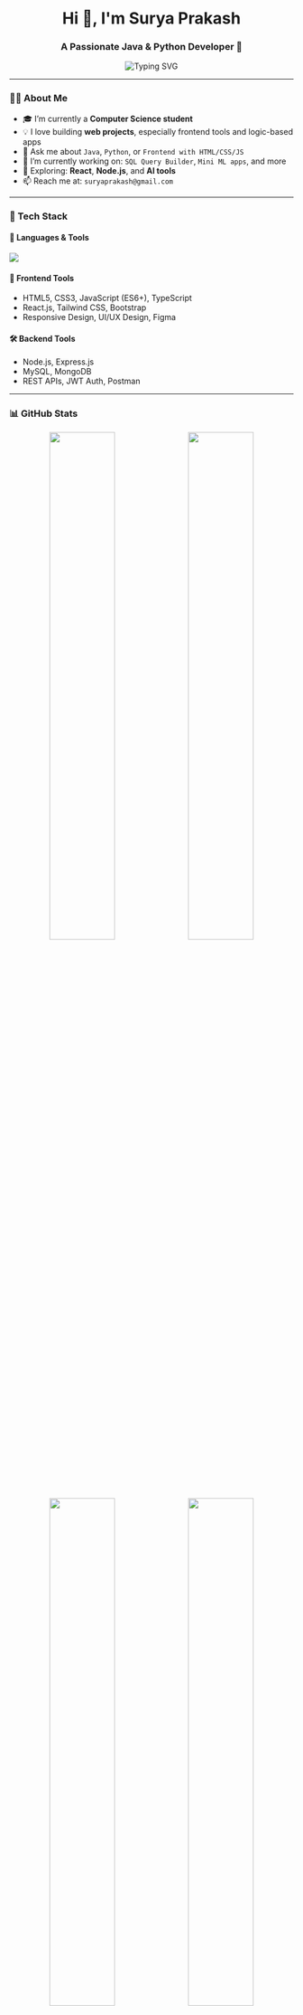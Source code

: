 <h1 align="center">Hi 👋, I'm Surya Prakash</h1>
<h3 align="center">A Passionate Java & Python Developer 🚀</h3>

<p align="center">
  <img src="https://readme-typing-svg.demolab.com?font=Poppins&weight=500&size=22&duration=3000&pause=1000&color=2196F3&center=true&vCenter=true&width=435&lines=Full-stack+Learner;Code.+Build.+Repeat.;Open+Source+Enthusiast;Java+%2B+Python+Fanboy" alt="Typing SVG" />
</p>

---

### 🧑‍💻 About Me

- 🎓 I’m currently a **Computer Science student**
- 💡 I love building **web projects**, especially frontend tools and logic-based apps
- 💬 Ask me about `Java`, `Python`, or `Frontend with HTML/CSS/JS`
- 🔭 I’m currently working on: `SQL Query Builder`, `Mini ML apps`, and more
- 🧠 Exploring: **React**, **Node.js**, and **AI tools**
- 📫 Reach me at: `suryaprakash@gmail.com`

---

### 🧩 Tech Stack

#### 🚀 Languages & Tools

<p align="left">
  <img src="https://skillicons.dev/icons?i=java,python,html,css,js,ts,react,nodejs,express,mongodb,mysql,git,github,vscode,figma" />
</p>

#### 🧩 Frontend Tools
- HTML5, CSS3, JavaScript (ES6+), TypeScript  
- React.js, Tailwind CSS, Bootstrap  
- Responsive Design, UI/UX Design, Figma

#### 🛠️ Backend Tools
- Node.js, Express.js  
- MySQL, MongoDB  
- REST APIs, JWT Auth, Postman

---

### 📊 GitHub Stats

<p align="center">
  <img src="https://github-readme-stats.vercel.app/api?username=suryaprakash068&show_icons=true&theme=tokyonight&hide_border=true" width="48%" />
  <img src="https://github-readme-stats.vercel.app/api/top-langs/?username=suryaprakash068&layout=compact&theme=tokyonight&hide_border=true" width="48%" />
</p>

<p align="center">
  <img src="https://github-readme-streak-stats.herokuapp.com/?user=suryaprakash068&theme=tokyonight&hide_border=true" width="48%" />
  <img src="https://github-profile-summary-cards.vercel.app/api/cards/profile-details?username=suryaprakash068&theme=tokyonight" width="48%" />
</p>

---

### 🏆 GitHub Trophies

<p align="center">
  <img src="https://github-profile-trophy.vercel.app/?username=suryaprakash068&theme=onestar&no-frame=true&row=1&column=7" />
</p>

---

### ✍️ Quote of the Day
> _“First, solve the problem. Then, write the code.”_ – Surya Prakash

---

### 📫 Connect With Me

<p align="left">
  <a href="mailto:suryaprakash@gmail.com">
    <img src="https://img.shields.io/badge/email-D14836?style=for-the-badge&logo=gmail&logoColor=white" />
  </a>
  <a href="https://www.linkedin.com/in/suryaprakash004" target="_blank">
    <img src="https://img.shields.io/badge/LinkedIn-blue?style=for-the-badge&logo=linkedin&logoColor=white" />
  </a>
  <a href="https://github.com/suryaprakash068" target="_blank">
    <img src="https://img.shields.io/badge/GitHub-100000?style=for-the-badge&logo=github&logoColor=white" />
  </a>
</p>

---

<p align="center">
  <img src="https://komarev.com/ghpvc/?username=suryaprakash068&style=flat-square&color=blue" alt="profile views"/>
</p>
